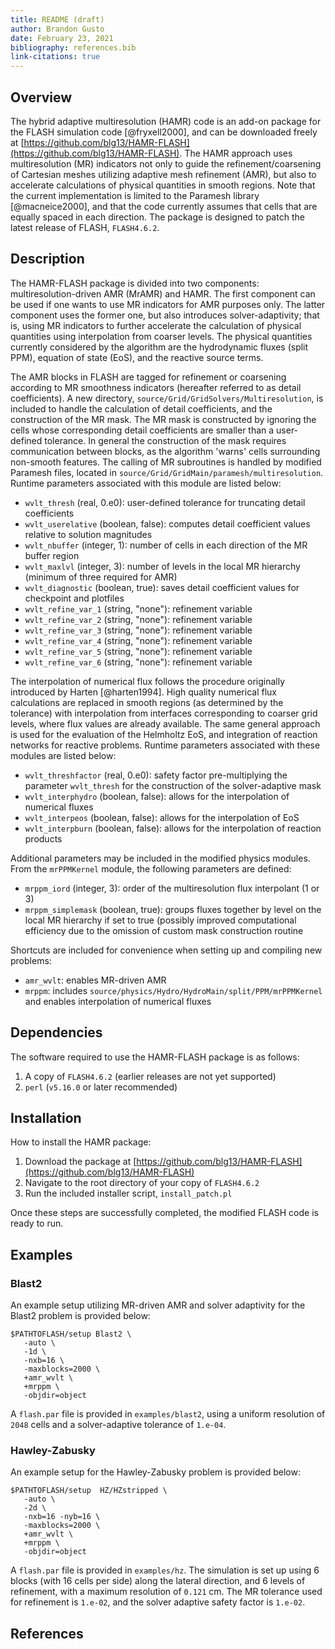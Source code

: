```yaml
---
title: README (draft)
author: Brandon Gusto
date: February 23, 2021
bibliography: references.bib
link-citations: true
---
```


## Overview

The hybrid adaptive multiresolution (HAMR) code is an add-on package for the
FLASH simulation code [@fryxell2000], and can be downloaded freely at
[https://github.com/blg13/HAMR-FLASH](https://github.com/blg13/HAMR-FLASH). The
HAMR approach uses multiresolution (MR) indicators not only to guide the
refinement/coarsening of Cartesian meshes utilizing adaptive mesh refinement
(AMR), but also to accelerate calculations of physical quantities in smooth
regions. Note that the current implementation is limited to the Paramesh
library [@macneice2000], and that the code currently assumes that cells that
are equally spaced in each direction. The package is designed to patch the
latest release of FLASH, `FLASH4.6.2`.

## Description

The HAMR-FLASH package is divided into two components: multiresolution-driven
AMR (MrAMR) and HAMR. The first component can be used if one wants to use MR
indicators for AMR purposes only. The latter component uses the former one, but
also introduces solver-adaptivity; that is, using MR indicators to further
accelerate the calculation of physical quantities using interpolation from
coarser levels. The physical quantities currently considered by the algorithm
are the hydrodynamic fluxes (split PPM), equation of state (EoS), and the
reactive source terms.

The AMR blocks in FLASH are tagged for refinement or coarsening according to MR
smoothness indicators (hereafter referred to as detail coefficients). A new
directory, `source/Grid/GridSolvers/Multiresolution`, is included to handle the
calculation of detail coefficients, and the construction of the MR mask. The MR
mask is constructed by ignoring the cells whose corresponding detail
coefficients are smaller than a user-defined tolerance. In general the
construction of the mask requires communication between blocks, as the
algorithm 'warns' cells surrounding non-smooth features. The calling of MR
subroutines is handled by modified Paramesh files, located in
`source/Grid/GridMain/paramesh/multiresolution`. Runtime parameters associated
with this module are listed below:

+ `wvlt_thresh` (real, 0.e0): user-defined tolerance for truncating detail coefficients
+ `wvlt_userelative` (boolean, false): computes detail coefficient values relative to solution magnitudes
+ `wvlt_nbuffer` (integer, 1): number of cells in each direction of the MR buffer region
+ `wvlt_maxlvl` (integer, 3): number of levels in the local MR hierarchy (minimum of three required for AMR)
+ `wvlt_diagnostic` (boolean, true): saves detail coefficient values for checkpoint and plotfiles
+ `wvlt_refine_var_1` (string, "none"): refinement variable
+ `wvlt_refine_var_2` (string, "none"): refinement variable
+ `wvlt_refine_var_3` (string, "none"): refinement variable
+ `wvlt_refine_var_4` (string, "none"): refinement variable
+ `wvlt_refine_var_5` (string, "none"): refinement variable
+ `wvlt_refine_var_6` (string, "none"): refinement variable

The interpolation of numerical flux follows the procedure originally introduced
by Harten [@harten1994]. High quality numerical flux calculations are replaced
in smooth regions (as determined by the tolerance) with interpolation from
interfaces corresponding to coarser grid levels, where flux values are already
available. The same general approach is used for the evaluation of the
Helmholtz EoS, and integration of reaction networks for reactive problems.
Runtime parameters associated with these modules are listed below:

+ `wvlt_threshfactor` (real, 0.e0): safety factor pre-multiplying the parameter `wvlt_thresh` for the construction of the solver-adaptive mask
+ `wvlt_interphydro` (boolean, false): allows for the interpolation of numerical fluxes
+ `wvlt_interpeos` (boolean, false): allows for the interpolation of EoS
+ `wvlt_interpburn` (boolean, false): allows for the interpolation of reaction products

Additional parameters may be included in the modified physics modules. From the
`mrPPMKernel` module, the following parameters are defined:

+ `mrppm_iord` (integer, 3): order of the multiresolution flux interpolant (1 or 3)
+ `mrppm_simplemask` (boolean, true): groups fluxes together by level on the local MR hierarchy if set to true (possibly improved computational efficiency due to the omission of custom mask construction routine

Shortcuts are included for convenience when setting up and compiling new problems:

+ `amr_wvlt`: enables MR-driven AMR
+ `mrppm`: includes `source/physics/Hydro/HydroMain/split/PPM/mrPPMKernel` and enables interpolation of numerical fluxes

## Dependencies

The software required to use the HAMR-FLASH package is as follows:

1. A copy of `FLASH4.6.2` (earlier releases are not yet supported) 
2. `perl` (`v5.16.0` or later recommended)

## Installation

How to install the HAMR package:

1. Download the package at [https://github.com/blg13/HAMR-FLASH](https://github.com/blg13/HAMR-FLASH)
2. Navigate to the root directory of your copy of `FLASH4.6.2`
3. Run the included installer script, `install_patch.pl`

Once these steps are successfully completed, the modified FLASH code is ready
to run. 

## Examples

### Blast2

An example setup utilizing MR-driven AMR and solver adaptivity for the Blast2
problem is provided below:

    $PATHTOFLASH/setup Blast2 \
       -auto \
       -1d \
       -nxb=16 \
       -maxblocks=2000 \
       +amr_wvlt \
       +mrppm \
       -objdir=object

A `flash.par` file is provided in `examples/blast2`, using a uniform resolution
of `2048` cells and a solver-adaptive tolerance of `1.e-04`.

### Hawley-Zabusky

An example setup for the Hawley-Zabusky problem is provided below:

    $PATHTOFLASH/setup  HZ/HZstripped \
       -auto \
       -2d \
       -nxb=16 -nyb=16 \
       -maxblocks=2000 \
       +amr_wvlt \
       +mrppm \
       -objdir=object

A `flash.par` file is provided in `examples/hz`. The simulation is set up using
6 blocks (with 16 cells per side) along the lateral direction, and 6 levels of
refinement, with a maximum resolution of `0.121` cm. The
MR tolerance used for refinement is `1.e-02`, and the solver adaptive safety
factor is `1.e-02`.

## References
